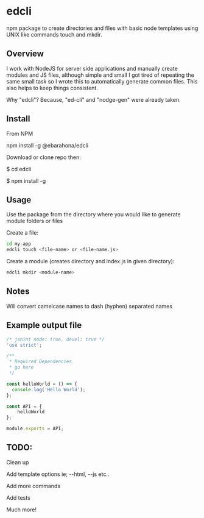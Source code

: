 # edcli
npm package to create directories and files with basic node templates using UNIX like commands touch and mkdir.

## Overview
I work with NodeJS for server side applications and manually create modules and JS files, although simple and small I got tired of repeating the same small task so I wrote this to automatically generate common files.  This also helps to keep things consistent.

Why "edcli"?  Because, "ed-cli" and "nodge-gen" were already taken.

## Install
From NPM

npm install -g @ebarahona/edcli

Download or clone repo then:

$ cd edcli

$ npm install -g

## Usage
Use the package from the directory where you would like to generate module folders or files

Create a file:

```sh
cd my-app
edcli touch <file-name> or <file-name.js>
```

Create a module (creates directory and index.js in given directory):

```sh
edcli mkdir <module-name>
```


## Notes
Will convert camelcase names to dash (hyphen) separated names

## Example output file
```javascript
/* jshint node: true, devel: true */
'use strict';

/**
 * Required Dependencies 
 * go here
 */

const helloWorld = () => {
  console.log('Hello World');  
};

const API = {
    helloWorld
};

module.exports = API;
```

## TODO:
Clean up

Add template options ie; --html, --js etc..

Add more commands

Add tests

Much more!
